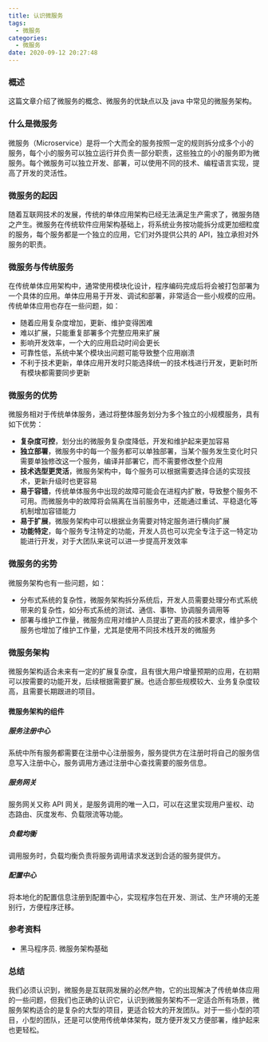 ```yaml
---
title: 认识微服务
tags:
  - 微服务
categories:
  - 微服务
date: 2020-09-12 20:27:48
---
```


### 概述

这篇文章介绍了微服务的概念、微服务的优缺点以及 java 中常见的微服务架构。



### 什么是微服务

微服务（Microservice）是将一个大而全的服务按照一定的规则拆分成多个小的服务，每个小的服务可以独立运行并负责一部分职责，这些独立的小的服务即为微服务。每个微服务可以独立开发、部署，可以使用不同的技术、编程语言实现，提高了开发的灵活性。



<!-- more -->



### 微服务的起因

随着互联网技术的发展，传统的单体应用架构已经无法满足生产需求了，微服务随之产生。微服务在传统软件应用架构基础上，将系统业务按功能拆分成更加细粒度的服务，每个服务都是一个独立的应用，它们对外提供公共的 API，独立承担对外服务的职责。



### 微服务与传统服务

在传统单体应用架构中，通常使用模块化设计，程序编码完成后将会被打包部署为一个具体的应用。单体应用易于开发、调试和部署，非常适合一些小规模的应用。传统单体应用也存在一些问题，如：

- 随着应用复杂度增加，更新、维护变得困难
- 难以扩展，只能重复部署多个完整应用来扩展
- 影响开发效率，一个大的应用启动时间会更长
- 可靠性低，系统中某个模块出问题可能导致整个应用崩溃
- 不利于技术更新，单体应用开发时只能选择统一的技术栈进行开发，更新时所有模块都需要同步更新



### 微服务的优势

微服务相对于传统单体服务，通过将整体服务划分为多个独立的小规模服务，具有如下优势：

- **复杂度可控**，划分出的微服务复杂度降低，开发和维护起来更加容易
- **独立部署**，微服务中的每一个服务都可以单独部署，当某个服务发生变化时只需要单独修改这一个服务，编译并部署它，而不需要修改整个应用
- **技术选型更灵活**，微服务架构中，每个服务可以根据需要选择合适的实现技术，更新升级时也更容易
- **易于容错**，传统单体服务中出现的故障可能会在进程内扩散，导致整个服务不可用。而微服务中的故障将会隔离在当前服务中，还能通过重试、平稳退化等机制增加容错能力
- **易于扩展**，微服务架构中可以根据业务需要对特定服务进行横向扩展
- **功能特定**，每个服务专注特定的功能，开发人员也可以完全专注于这一特定功能进行开发，对于大团队来说可以进一步提高开发效率



### 微服务的劣势

微服务架构也有一些问题，如：

- 分布式系统的复杂性，微服务架构拆分系统后，开发人员需要处理分布式系统带来的复杂性，如分布式系统的测试、通信、事物、协调服务调用等
- 部署与维护工作量，微服务应用对维护人员提出了更高的技术要求，维护多个服务也增加了维护工作量，尤其是使用不同技术栈开发的微服务



### 微服务架构

微服务架构适合未来有一定的扩展复杂度，且有很大用户增量预期的应用，在初期可以按需要的功能开发，后续根据需要扩展。也适合那些规模较大、业务复杂度较高，且需要长期跟进的项目。

#### 微服务架构的组件

##### 服务注册中心

系统中所有服务都需要在注册中心注册服务，服务提供方在注册时将自己的服务信息写入注册中心，服务调用方通过注册中心查找需要的服务信息。

##### 服务网关

服务网关又称 API 网关，是服务调用的唯一入口，可以在这里实现用户鉴权、动态路由、灰度发布、负载限流等功能。

##### 负载均衡

调用服务时，负载均衡负责将服务调用请求发送到合适的服务提供方。

##### 配置中心

将本地化的配置信息注册到配置中心，实现程序包在开发、测试、生产环境的无差别行，方便程序迁移。



### 参考资料

- 黑马程序员. 微服务架构基础



### 总结

我们必须认识到，微服务是互联网发展的必然产物，它的出现解决了传统单体应用的一些问题，但我们也正确的认识它，认识到微服务架构不一定适合所有场景，微服务架构适合的是复杂的大型的项目，更适合较大的开发团队。对于一些小型的项目，小型的团队，还是可以使用传统单体架构，既方便开发又方便部署，维护起来也更轻松。